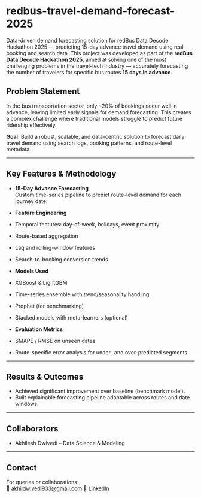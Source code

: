 # redbus-travel-demand-forecast-2025
Data-driven demand forecasting solution for redBus Data Decode Hackathon 2025 — predicting 15-day advance travel demand using real booking and search data.
This project was developed as part of the **redBus Data Decode Hackathon 2025**, aimed at solving one of the most challenging problems in the travel-tech industry — accurately forecasting the number of travelers for specific bus routes **15 days in advance**.

##  Problem Statement

In the bus transportation sector, only ~20% of bookings occur well in advance, leaving limited early signals for demand forecasting. This creates a complex challenge where traditional models struggle to predict future ridership effectively.

**Goal**: Build a robust, scalable, and data-centric solution to forecast daily travel demand using search logs, booking patterns, and route-level metadata.

---

##  Key Features & Methodology

-  **15-Day Advance Forecasting**  
  Custom time-series pipeline to predict route-level demand for each journey date.

-  **Feature Engineering**  
  - Temporal features: day-of-week, holidays, event proximity  
  - Route-based aggregation  
  - Lag and rolling-window features  
  - Search-to-booking conversion trends

-  **Models Used**
  - XGBoost & LightGBM  
  - Time-series ensemble with trend/seasonality handling  
  - Prophet (for benchmarking)  
  - Stacked models with meta-learners (optional)

-  **Evaluation Metrics**
  - SMAPE / RMSE on unseen dates
  - Route-specific error analysis for under- and over-predicted segments

---

##  Results & Outcomes

- Achieved significant improvement over baseline (benchmark model).
- Built explainable forecasting pipeline adaptable across routes and date windows.

---
##  Collaborators

- Akhilesh Dwivedi – Data Science & Modeling  

---

##  Contact

For queries or collaborations:  
📧 akhildwivedi933@gmail.com 
🔗 [LinkedIn](https://www.linkedin.com/in/akhileshdwivediworks/)  

